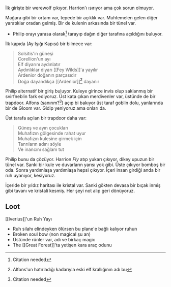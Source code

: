 ---
---  
  
İlk girişte bir werewolf çıkıyor. Harrion'ı ısırıyor ama çok sorun olmuyor.  
  
Mağara gibi bir ortam var, tepede bir açıklık var. Muhtemelen gelen diğer yaratıklar oradan gelmiş. Bir de kulenin arkasında bir tünel var.  
- Philip orayı yarasa olarak[^1] tarayıp dağın diğer tarafına açıldığını buluyor.  
  
İlk kapıda (Ay Işığı Kapısı) bir bilmece var:  
> Solsitis'in güneşi  
> Corellion'un ayı  
> Elf diyarını aydınlatır  
> Aydınlıklar diyarı [[Fey Wilds]]'a yayılır  
> Ardenior doğanın parçasıdır  
> Doğa dayandıkça [[Ardenior]][^2] dayanır  
	  
Philip alternatif bir giriş buluyor. Kuleye girince invis olup saklanmış bir svirfneblin fark ediyoruz. Üst kata çıkan merdivenler var, üstünde de bir trapdoor. Alfons (sanırım?[^3]) açıp bi bakıyor üst taraf goblin dolu, yanlarında bir de Gloom var. Gidip yeniyoruz ama onları da.  
  
Üst tarafa açılan bir trapdoor daha var:  
> Güneş ve ayın çocukları  
> Muhafızın gölgesinde rahat uyur  
> Muhafızın kulesine girmek için  
> Tanrıların adını söyle  
> Ve inancını sağlam tut  
  
Philip bunu da çözüyor. Harrion *Fly* atıp yukarı çıkıyor, dikey upuzun bir tünel var. Sanki bir kule ve duvarların yarısı yok gibi. Üste çıkıyor bomboş bir oda. Sonra yardımlaşa yardımlaşa hepsi çıkıyor. İçeri insan girdiği anda bir ruh uyanıyor, kesiyoruz.  
  
İçeride bir yıldız haritası ile kristal var. Sanki gökten devasa bir bıçak inmiş gibi tavanı ve kristali kesmiş. Her şeyi not alıp geri dönüyoruz.  
  
## Loot  
[[Iverius]]'un Ruh Yayı  
- Ruh silahı elindeyken ölürsen bu plane'e bağlı kalıyor ruhun  
- Broken soul bow (non magical şu an)  
- Üstünde rünler var, adı ve birkaç magic  
- The [[Great Forest]]'ta yetişen kara araç odunu  
  
[^1]: Citation needed  
[^2]: Alfons'un hatırladığı kadarıyla eski elf krallığının adı bu  
[^3]: Citation needed